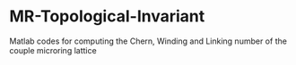 # MR-Topological-Invariant
Matlab codes for computing the Chern, Winding and Linking number of the couple microring lattice 
